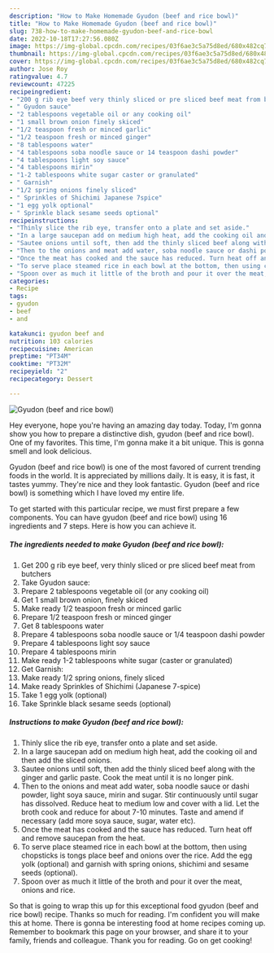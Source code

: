 ```yaml
---
description: "How to Make Homemade Gyudon (beef and rice bowl)"
title: "How to Make Homemade Gyudon (beef and rice bowl)"
slug: 738-how-to-make-homemade-gyudon-beef-and-rice-bowl
date: 2022-10-18T17:27:56.080Z
image: https://img-global.cpcdn.com/recipes/03f6ae3c5a75d8ed/680x482cq70/gyudon-beef-and-rice-bowl-recipe-main-photo.jpg
thumbnail: https://img-global.cpcdn.com/recipes/03f6ae3c5a75d8ed/680x482cq70/gyudon-beef-and-rice-bowl-recipe-main-photo.jpg
cover: https://img-global.cpcdn.com/recipes/03f6ae3c5a75d8ed/680x482cq70/gyudon-beef-and-rice-bowl-recipe-main-photo.jpg
author: Jose Roy
ratingvalue: 4.7
reviewcount: 47225
recipeingredient:
- "200 g rib eye beef very thinly sliced or pre sliced beef meat from butchers"
- " Gyudon sauce"
- "2 tablespoons vegetable oil or any cooking oil"
- "1 small brown onion finely skiced"
- "1/2 teaspoon fresh or minced garlic"
- "1/2 teaspoon fresh or minced ginger"
- "8 tablespoons water"
- "4 tablespoons soba noodle sauce or 14 teaspoon dashi powder"
- "4 tablespoons light soy sauce"
- "4 tablespoons mirin"
- "1-2 tablespoons white sugar caster or granulated"
- " Garnish"
- "1/2 spring onions finely sliced"
- " Sprinkles of Shichimi Japanese 7spice"
- "1 egg yolk optional"
- " Sprinkle black sesame seeds optional"
recipeinstructions:
- "Thinly slice the rib eye, transfer onto a plate and set aside."
- "In a large saucepan add on medium high heat, add the cooking oil and then add the sliced onions."
- "Sautee onions until soft, then add the thinly sliced beef along with the ginger and garlic paste. Cook the meat until it is no longer pink."
- "Then to the onions and meat add water, soba noodle sauce or dashi powder, light soya sauce, mirin and sugar. Stir continuously until sugar has dissolved. Reduce heat to medium low and cover with a lid. Let the broth cook and reduce for about 7-10 minutes. Taste and amend if necessary (add more soya sauce, sugar, water etc)."
- "Once the meat has cooked and the sauce has reduced. Turn heat off and remove saucepan from the heat."
- "To serve place steamed rice in each bowl at the bottom, then using chopsticks is tongs place beef and onions over the rice. Add the egg yolk (optional) and garnish with spring onions, shichimi and sesame seeds (optional)."
- "Spoon over as much it little of the broth and pour it over the meat, onions and rice."
categories:
- Recipe
tags:
- gyudon
- beef
- and

katakunci: gyudon beef and 
nutrition: 103 calories
recipecuisine: American
preptime: "PT34M"
cooktime: "PT32M"
recipeyield: "2"
recipecategory: Dessert

---
```



![Gyudon (beef and rice bowl)](https://img-global.cpcdn.com/recipes/03f6ae3c5a75d8ed/680x482cq70/gyudon-beef-and-rice-bowl-recipe-main-photo.jpg)

Hey everyone, hope you're having an amazing day today. Today, I'm gonna show you how to prepare a distinctive dish, gyudon (beef and rice bowl). One of my favorites. This time, I'm gonna make it a bit unique. This is gonna smell and look delicious.



Gyudon (beef and rice bowl) is one of the most favored of current trending foods in the world. It is appreciated by millions daily. It is easy, it is fast, it tastes yummy. They're nice and they look fantastic. Gyudon (beef and rice bowl) is something which I have loved my entire life.


To get started with this particular recipe, we must first prepare a few components. You can have gyudon (beef and rice bowl) using 16 ingredients and 7 steps. Here is how you can achieve it.

<!--inarticleads1-->

##### The ingredients needed to make Gyudon (beef and rice bowl):

1. Get 200 g rib eye beef, very thinly sliced or pre sliced beef meat from butchers
1. Take  Gyudon sauce:
1. Prepare 2 tablespoons vegetable oil (or any cooking oil)
1. Get 1 small brown onion, finely skiced
1. Make ready 1/2 teaspoon fresh or minced garlic
1. Prepare 1/2 teaspoon fresh or minced ginger
1. Get 8 tablespoons water
1. Prepare 4 tablespoons soba noodle sauce or 1/4 teaspoon dashi powder
1. Prepare 4 tablespoons light soy sauce
1. Prepare 4 tablespoons mirin
1. Make ready 1-2 tablespoons white sugar (caster or granulated)
1. Get  Garnish:
1. Make ready 1/2 spring onions, finely sliced
1. Make ready  Sprinkles of Shichimi (Japanese 7-spice)
1. Take 1 egg yolk (optional)
1. Take  Sprinkle black sesame seeds (optional)




<!--inarticleads2-->

##### Instructions to make Gyudon (beef and rice bowl):

1. Thinly slice the rib eye, transfer onto a plate and set aside.
1. In a large saucepan add on medium high heat, add the cooking oil and then add the sliced onions.
1. Sautee onions until soft, then add the thinly sliced beef along with the ginger and garlic paste. Cook the meat until it is no longer pink.
1. Then to the onions and meat add water, soba noodle sauce or dashi powder, light soya sauce, mirin and sugar. Stir continuously until sugar has dissolved. Reduce heat to medium low and cover with a lid. Let the broth cook and reduce for about 7-10 minutes. Taste and amend if necessary (add more soya sauce, sugar, water etc).
1. Once the meat has cooked and the sauce has reduced. Turn heat off and remove saucepan from the heat.
1. To serve place steamed rice in each bowl at the bottom, then using chopsticks is tongs place beef and onions over the rice. Add the egg yolk (optional) and garnish with spring onions, shichimi and sesame seeds (optional).
1. Spoon over as much it little of the broth and pour it over the meat, onions and rice.




So that is going to wrap this up for this exceptional food gyudon (beef and rice bowl) recipe. Thanks so much for reading. I'm confident you will make this at home. There is gonna be interesting food at home recipes coming up. Remember to bookmark this page on your browser, and share it to your family, friends and colleague. Thank you for reading. Go on get cooking!
